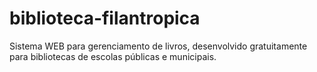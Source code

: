 # biblioteca-filantropica
Sistema WEB para gerenciamento de livros, desenvolvido gratuitamente para bibliotecas de escolas públicas e municipais.

